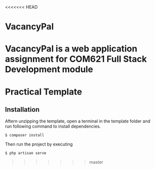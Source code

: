 <<<<<<< HEAD
# VacancyPal
VacancyPal is a web application assignment for COM621 Full Stack Development module
=======
# Practical Template

## Installation

Aftern unzipping the template, open a terminal in the template folder and run following command to install dependencies.

```
$ composer install
```

Then run the project by executing

```
$ php artisan serve
```
>>>>>>> master
